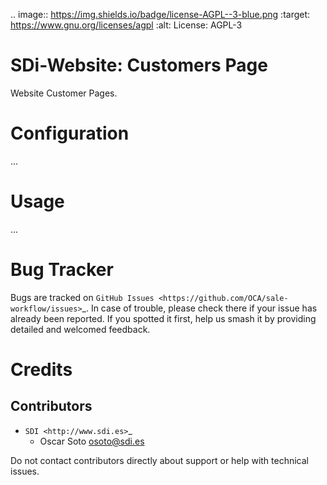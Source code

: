 
.. image:: https://img.shields.io/badge/license-AGPL--3-blue.png
   :target: https://www.gnu.org/licenses/agpl
   :alt: License: AGPL-3

SDi-Website: Customers Page
===========================

Website Customer Pages.

Configuration
=============

...

Usage
=====

...

Bug Tracker
===========

Bugs are tracked on `GitHub Issues
<https://github.com/OCA/sale-workflow/issues>`_. In case of trouble, please
check there if your issue has already been reported. If you spotted it first,
help us smash it by providing detailed and welcomed feedback.

Credits
=======

Contributors
------------

* `SDI <http://www.sdi.es>`_
  * Oscar Soto <osoto@sdi.es>

Do not contact contributors directly about support or help with technical issues.

